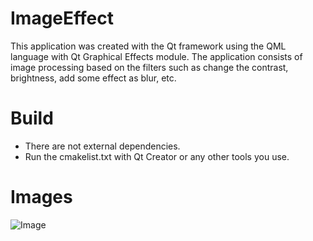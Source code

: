 # ImageEffect
This application was created with the Qt framework using the QML language with Qt Graphical Effects module. The application consists of image processing based on the filters such as change the contrast, brightness, add some effect as blur, etc.

# Build
* There are not external dependencies.
* Run the cmakelist.txt with Qt Creator or any other tools you use.

# Images
![Image](https://i.ibb.co/2sYVGtH/image-effect.jpg)
